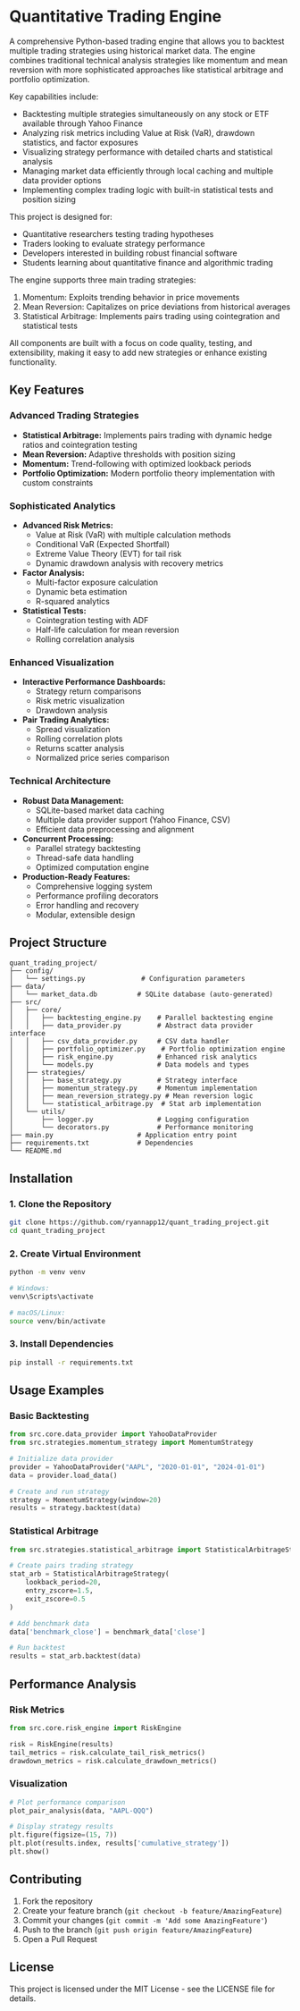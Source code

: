 # Quantitative Trading Engine

A comprehensive Python-based trading engine that allows you to backtest multiple trading strategies using historical market data. The engine combines traditional technical analysis strategies like momentum and mean reversion with more sophisticated approaches like statistical arbitrage and portfolio optimization.

Key capabilities include:
- Backtesting multiple strategies simultaneously on any stock or ETF available through Yahoo Finance
- Analyzing risk metrics including Value at Risk (VaR), drawdown statistics, and factor exposures
- Visualizing strategy performance with detailed charts and statistical analysis
- Managing market data efficiently through local caching and multiple data provider options
- Implementing complex trading logic with built-in statistical tests and position sizing

This project is designed for:
- Quantitative researchers testing trading hypotheses
- Traders looking to evaluate strategy performance
- Developers interested in building robust financial software
- Students learning about quantitative finance and algorithmic trading

The engine supports three main trading strategies:
1. Momentum: Exploits trending behavior in price movements
2. Mean Reversion: Capitalizes on price deviations from historical averages
3. Statistical Arbitrage: Implements pairs trading using cointegration and statistical tests

All components are built with a focus on code quality, testing, and extensibility, making it easy to add new strategies or enhance existing functionality.

## Key Features

### Advanced Trading Strategies
- **Statistical Arbitrage:** Implements pairs trading with dynamic hedge ratios and cointegration testing
- **Mean Reversion:** Adaptive thresholds with position sizing
- **Momentum:** Trend-following with optimized lookback periods
- **Portfolio Optimization:** Modern portfolio theory implementation with custom constraints

### Sophisticated Analytics
- **Advanced Risk Metrics:** 
  - Value at Risk (VaR) with multiple calculation methods
  - Conditional VaR (Expected Shortfall)
  - Extreme Value Theory (EVT) for tail risk
  - Dynamic drawdown analysis with recovery metrics
- **Factor Analysis:**
  - Multi-factor exposure calculation
  - Dynamic beta estimation
  - R-squared analytics
- **Statistical Tests:**
  - Cointegration testing with ADF
  - Half-life calculation for mean reversion
  - Rolling correlation analysis

### Enhanced Visualization
- **Interactive Performance Dashboards:**
  - Strategy return comparisons
  - Risk metric visualization
  - Drawdown analysis
- **Pair Trading Analytics:**
  - Spread visualization
  - Rolling correlation plots
  - Returns scatter analysis
  - Normalized price series comparison

### Technical Architecture
- **Robust Data Management:**
  - SQLite-based market data caching
  - Multiple data provider support (Yahoo Finance, CSV)
  - Efficient data preprocessing and alignment
- **Concurrent Processing:**
  - Parallel strategy backtesting
  - Thread-safe data handling
  - Optimized computation engine
- **Production-Ready Features:**
  - Comprehensive logging system
  - Performance profiling decorators
  - Error handling and recovery
  - Modular, extensible design

## Project Structure

```
quant_trading_project/
├── config/
│   └── settings.py              # Configuration parameters
├── data/
│   └── market_data.db          # SQLite database (auto-generated)
├── src/
│   ├── core/
│   │   ├── backtesting_engine.py    # Parallel backtesting engine
│   │   ├── data_provider.py         # Abstract data provider interface
│   │   ├── csv_data_provider.py     # CSV data handler
│   │   ├── portfolio_optimizer.py    # Portfolio optimization engine
│   │   ├── risk_engine.py           # Enhanced risk analytics
│   │   └── models.py                # Data models and types
│   ├── strategies/
│   │   ├── base_strategy.py         # Strategy interface
│   │   ├── momentum_strategy.py     # Momentum implementation
│   │   ├── mean_reversion_strategy.py # Mean reversion logic
│   │   └── statistical_arbitrage.py  # Stat arb implementation
│   └── utils/
│       ├── logger.py                # Logging configuration
│       └── decorators.py            # Performance monitoring
├── main.py                     # Application entry point
├── requirements.txt            # Dependencies
└── README.md
```

## Installation

### 1. Clone the Repository
```bash
git clone https://github.com/ryannapp12/quant_trading_project.git
cd quant_trading_project
```

### 2. Create Virtual Environment
```bash
python -m venv venv

# Windows:
venv\Scripts\activate

# macOS/Linux:
source venv/bin/activate
```

### 3. Install Dependencies
```bash
pip install -r requirements.txt
```

## Usage Examples

### Basic Backtesting
```python
from src.core.data_provider import YahooDataProvider
from src.strategies.momentum_strategy import MomentumStrategy

# Initialize data provider
provider = YahooDataProvider("AAPL", "2020-01-01", "2024-01-01")
data = provider.load_data()

# Create and run strategy
strategy = MomentumStrategy(window=20)
results = strategy.backtest(data)
```

### Statistical Arbitrage
```python
from src.strategies.statistical_arbitrage import StatisticalArbitrageStrategy

# Create pairs trading strategy
stat_arb = StatisticalArbitrageStrategy(
    lookback_period=20,
    entry_zscore=1.5,
    exit_zscore=0.5
)

# Add benchmark data
data['benchmark_close'] = benchmark_data['close']

# Run backtest
results = stat_arb.backtest(data)
```

## Performance Analysis

### Risk Metrics
```python
from src.core.risk_engine import RiskEngine

risk = RiskEngine(results)
tail_metrics = risk.calculate_tail_risk_metrics()
drawdown_metrics = risk.calculate_drawdown_metrics()
```

### Visualization
```python
# Plot performance comparison
plot_pair_analysis(data, "AAPL-QQQ")

# Display strategy results
plt.figure(figsize=(15, 7))
plt.plot(results.index, results['cumulative_strategy'])
plt.show()
```

## Contributing

1. Fork the repository
2. Create your feature branch (`git checkout -b feature/AmazingFeature`)
3. Commit your changes (`git commit -m 'Add some AmazingFeature'`)
4. Push to the branch (`git push origin feature/AmazingFeature`)
5. Open a Pull Request

## License

This project is licensed under the MIT License - see the LICENSE file for details.
